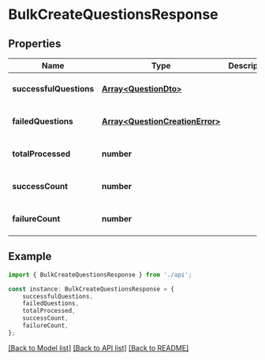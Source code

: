 # BulkCreateQuestionsResponse


## Properties

Name | Type | Description | Notes
------------ | ------------- | ------------- | -------------
**successfulQuestions** | [**Array&lt;QuestionDto&gt;**](QuestionDto.md) |  | [optional] [default to undefined]
**failedQuestions** | [**Array&lt;QuestionCreationError&gt;**](QuestionCreationError.md) |  | [optional] [default to undefined]
**totalProcessed** | **number** |  | [optional] [default to undefined]
**successCount** | **number** |  | [optional] [default to undefined]
**failureCount** | **number** |  | [optional] [default to undefined]

## Example

```typescript
import { BulkCreateQuestionsResponse } from './api';

const instance: BulkCreateQuestionsResponse = {
    successfulQuestions,
    failedQuestions,
    totalProcessed,
    successCount,
    failureCount,
};
```

[[Back to Model list]](../README.md#documentation-for-models) [[Back to API list]](../README.md#documentation-for-api-endpoints) [[Back to README]](../README.md)
